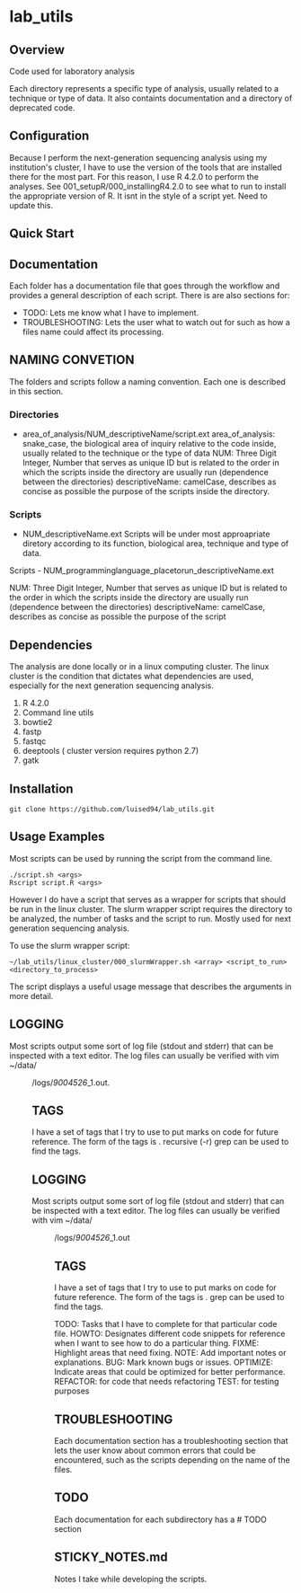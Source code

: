 # lab_utils

## Overview
Code used for laboratory analysis

Each directory represents a specific type of analysis, usually related to a technique or type of data. It also containts documentation and a directory of deprecated code.

## Configuration
Because I perform the next-generation sequencing analysis using my institution's cluster, I have to use the version of the tools that are installed there for the most part. 
For this reason, I use R 4.2.0 to perform the analyses.
See 001_setupR/000_installingR4.2.0 to see what to run to install the appropriate version of R. It isnt in the style of a script yet. Need to update this.
## Quick Start

## Documentation 
Each folder has a documentation file that goes through the workflow and provides a general description of each script.
There is are also sections for:
- TODO: Lets me know what I have to implement. 
- TROUBLESHOOTING: Lets the user what to watch out for such as how a files name could affect its processing. 

## NAMING CONVETION
The folders and scripts follow a naming convention. Each one is described in this section.

### Directories 
- area_of_analysis/NUM_descriptiveName/script.ext
area_of_analysis: snake_case, the biological area of inquiry relative to the code inside, usually related to the technique or the type of data
NUM: Three Digit Integer, Number that serves as unique ID but is related to the order in which the scripts inside the directory are usually run (dependence between the directories)
descriptiveName: camelCase, describes as concise as possible the purpose of the scripts inside the directory.

### Scripts 
- NUM_descriptiveName.ext
Scripts will be under most approapriate diretory according to its function, biological area, technique and type of data. 

Scripts - NUM_programminglanguage_placetorun_descriptiveName.ext

NUM: Three Digit Integer, Number that serves as unique ID but is related to the order in which the scripts inside the directory are usually run (dependence between the directories)
descriptiveName: camelCase, describes as concise as possible the purpose of the script

## Dependencies
The analysis are done locally or in a linux computing cluster. The linux cluster is the condition that dictates what dependencies are used, especially for the next generation sequencing analysis.

1. R 4.2.0
2. Command line utils
3. bowtie2
4. fastp 
5. fastqc 
6. deeptools ( cluster version requires python 2.7)
7. gatk
## Installation
```{bash}
git clone https://github.com/luised94/lab_utils.git
```

## Usage Examples
Most scripts can be used by running the script from the command line.
```{bash}
./script.sh <args>
Rscript script.R <args>
```
However I do have a script that serves as a wrapper for scripts that should be run in the linux cluster. The slurm wrapper script requires the directory to be analyzed, the number of tasks and the script to run. Mostly used for next generation sequencing analysis.

To use the slurm wrapper script:
```{bash}
~/lab_utils/linux_cluster/000_slurmWrapper.sh <array> <script_to_run> <directory_to_process>
```
The script displays a useful usage message that describes the arguments in more detail.

## LOGGING
Most scripts output some sort of log file (stdout and stderr) that can be inspected with a text editor. The log files can usually be verified with vim ~/data/<dir>/logs/*_9004526_*_1.out.

## TAGS 
I have a set of tags that I try to use to put marks on code for future reference. The form of the tags is <comment><TAG>. recursive (-r) grep can be used to find the tags.
## LOGGING
Most scripts output some sort of log file (stdout and stderr) that can be inspected with a text editor. The log files can usually be verified with vim ~/data/<dir>/logs/*_9004526_*_1.out

## TAGS 
I have a set of tags that I try to use to put marks on code for future reference. The form of the tags is <comment><TAG>. grep can be used to find the tags.

TODO: Tasks that I have to complete for that particular code file. 
HOWTO: Designates different code snippets for reference when I want to see how to do a particular thing.
FIXME: Highlight areas that need fixing.
NOTE: Add important notes or explanations.
BUG: Mark known bugs or issues.
OPTIMIZE: Indicate areas that could be optimized for better performance.
REFACTOR: for code that needs refactoring
TEST: for testing purposes

## TROUBLESHOOTING 
Each documentation section has a troubleshooting section that lets the user know about common errors that could be encountered, such as the scripts depending on the name of the files.

## TODO
Each documentation for each subdirectory has a # TODO section 

## STICKY_NOTES.md
Notes I take while developing the scripts. 
